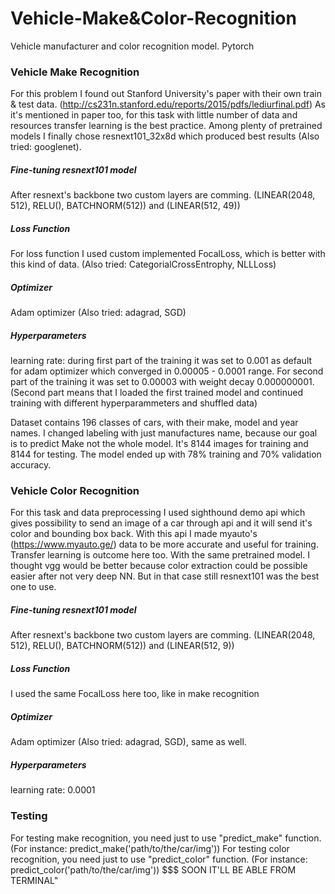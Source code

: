 # Vehicle-Make&Color-Recognition
Vehicle manufacturer and color recognition model. Pytorch

### Vehicle Make Recognition

For this problem I found out Stanford University's paper with their own train & test data. (http://cs231n.stanford.edu/reports/2015/pdfs/lediurfinal.pdf) 
As it's mentioned in paper too, for this task with little number of data and resources transfer learning is the best practice. Among plenty of pretrained models
I finally chose resnext101_32x8d which produced best results (Also tried: googlenet).
##### Fine-tuning resnext101 model
After resnext's backbone two custom layers are comming. (LINEAR(2048, 512), RELU(), BATCHNORM(512)) and (LINEAR(512, 49))
##### Loss Function
For loss function I used custom implemented FocalLoss, which is better with this kind of data. (Also tried: CategorialCrossEntrophy, NLLLoss)
##### Optimizer
Adam optimizer (Also tried: adagrad, SGD)
##### Hyperparameters
learning rate: during first part of the training it was set to 0.001 as default for adam optimizer which converged in 0.00005 - 0.0001 range. For second part of the training it was set to 0.00003 with weight decay 0.000000001. (Second part means that I loaded the first trained model and continued training with different hyperparammeters and shuffled data)

Dataset contains 196 classes of cars, with their make, model and year names. I changed labeling with just manufactures name, because our goal is to predict Make not the whole model. It's 8144 images for training and 8144 for testing. The model ended up with 78% training and 70% validation accuracy.


### Vehicle Color Recognition

For this task and data preprocessing I used sighthound demo api which gives possibility to send an image of a car through api and it will send it's color and bounding box back. With this api I made myauto's (https://www.myauto.ge/) data to be more accurate and useful for training. 
Transfer learning is outcome here too. With the same pretrained model. I thought vgg would be better because color extraction could be possible easier after not very deep NN. But in that case still resnext101 was the best one to use. 


##### Fine-tuning resnext101 model
After resnext's backbone two custom layers are comming. (LINEAR(2048, 512), RELU(), BATCHNORM(512)) and (LINEAR(512, 9))
##### Loss Function
I used the same FocalLoss here too, like in make recognition
##### Optimizer
Adam optimizer (Also tried: adagrad, SGD), same as well.
##### Hyperparameters
learning rate: 0.0001


### Testing

For testing make recognition, you need just to use "predict_make" function. (For instance: predict_make('path/to/the/car/img'))
For testing color recognition, you need just to use "predict_color" function. (For instance: predict_color('path/to/the/car/img'))
$$$ SOON IT'LL BE ABLE FROM TERMINAL"
